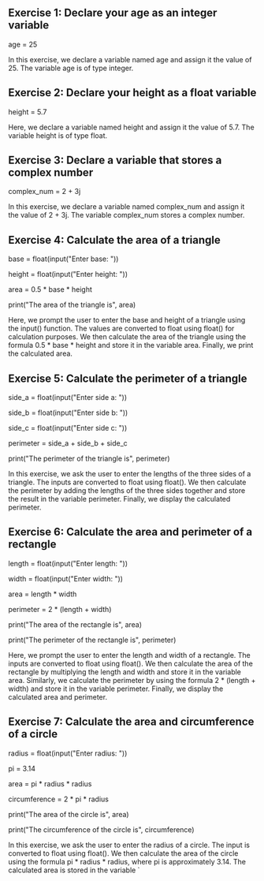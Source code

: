 ## Exercise 1: Declare your age as an integer variable

age = 25

In this exercise, we declare a variable named age and assign it the value of 25. The variable age is of type integer.


## Exercise 2: Declare your height as a float variable

height = 5.7

Here, we declare a variable named height and assign it the value of 5.7. The variable height is of type float.


## Exercise 3: Declare a variable that stores a complex number

complex_num = 2 + 3j

In this exercise, we declare a variable named complex_num and assign it the value of 2 + 3j. The variable complex_num stores a complex number.


## Exercise 4: Calculate the area of a triangle

base = float(input("Enter base: "))

height = float(input("Enter height: "))

area = 0.5 * base * height

print("The area of the triangle is", area)

Here, we prompt the user to enter the base and height of a triangle using the input() function. The values are converted to float using float() for calculation purposes. We then calculate the area of the triangle using the formula 0.5 * base * height and store it in the variable area. Finally, we print the calculated area.

## Exercise 5: Calculate the perimeter of a triangle

side_a = float(input("Enter side a: "))

side_b = float(input("Enter side b: "))

side_c = float(input("Enter side c: "))

perimeter = side_a + side_b + side_c

print("The perimeter of the triangle is", perimeter)

In this exercise, we ask the user to enter the lengths of the three sides of a triangle. The inputs are converted to float using float(). We then calculate the perimeter by adding the lengths of the three sides together and store the result in the variable perimeter. Finally, we display the calculated perimeter.


## Exercise 6: Calculate the area and perimeter of a rectangle

length = float(input("Enter length: "))

width = float(input("Enter width: "))

area = length * width

perimeter = 2 * (length + width)

print("The area of the rectangle is", area)

print("The perimeter of the rectangle is", perimeter)

Here, we prompt the user to enter the length and width of a rectangle. The inputs are converted to float using float(). We then calculate the area of the rectangle by multiplying the length and width and store it in the variable area. Similarly, we calculate the perimeter by using the formula 2 * (length + width) and store it in the variable perimeter. Finally, we display the calculated area and perimeter.


## Exercise 7: Calculate the area and circumference of a circle

radius = float(input("Enter radius: "))

pi = 3.14

area = pi * radius * radius

circumference = 2 * pi * radius

print("The area of the circle is", area)

print("The circumference of the circle is", circumference)

In this exercise, we ask the user to enter the radius of a circle. The input is converted to float using float(). We then calculate the area of the circle using the formula pi * radius * radius, where pi is approximately 3.14. The calculated area is stored in the variable `




